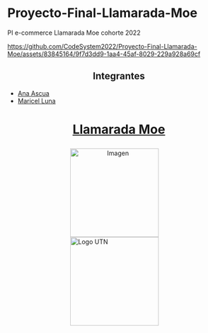 # Proyecto-Final-Llamarada-Moe
PI e-commerce Llamarada Moe cohorte 2022 


https://github.com/CodeSystem2022/Proyecto-Final-Llamarada-Moe/assets/83845164/9f7d3dd9-1aa4-45af-8029-229a928a69cf


<div align="center">
  <h2><b>Integrantes</b></h2>
</div>

- [Ana Ascua](https://github.com/aniascua)
- [Maricel Luna](https://github.com/Macelluna)

<div align="center">
  <h1><a href="https://simpsons.fandom.com/es/wiki/Flaming_Homer">Llamarada Moe</a></h1>
  <div align="left" style="display: inline-block;">
    <div align="center"> <!-- Este div centrará la imagen -->
      <img src="https://i.ibb.co/fHnmLGn/descarga-removebg-preview.png" alt="Imagen" width="200" style="max-height: 200px; vertical-align: middle; margin-right: 20px; margin-top: 0.2cm; vertical-align: text-bottom;">
    </div>
    <a href="https://simpsons.fandom.com/es/wiki/Flaming_Homer" style="display: inline-block; vertical-align: middle;">
      <img src="https://utn.edu.ar/images/logo-utn.png" alt="Logo UTN" width="200">
    </a>
  </div>
</div>
